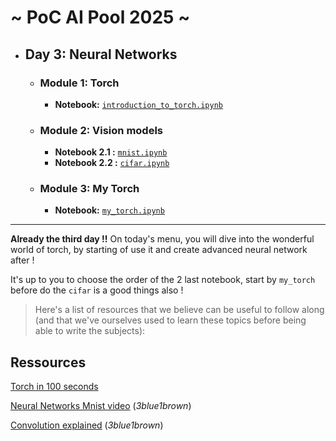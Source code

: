 # ~ PoC AI Pool 2025 ~

- ## Day 3: Neural Networks
  - ### Module 1: Torch
    - **Notebook:** [`introduction_to_torch.ipynb`](<1 - Torch/Introduction_Torch.ipynb>)
  - ### Module 2: Vision models
    - **Notebook 2.1 :** [`mnist.ipynb`](<2 - Vision-Models/2.1 -Minst.ipynb>)
    - **Notebook 2.2 :** [`cifar.ipynb`](<2 - Vision-Models/2.1 - Cifar.ipynb>)
  - ### Module 3: My Torch
    - **Notebook:** [`my_torch.ipynb`](<3 - MyTorch/MynnTorch.ipynb>)

---

**Already the third day !!**
On today's menu, you will dive into the wonderful world of torch, by starting of use it and create advanced neural network after !

It's up to you to choose the order of the 2 last notebook, start by `my_torch` before do the `cifar` is a good things also !

> Here's a list of resources that we believe can be useful to follow along (and that we've ourselves used to learn these topics before being able to write the subjects):

## Ressources

[Torch in 100 seconds](https://www.youtube.com/watch?v=ORMx45xqWkA)

[Neural Networks Mnist video](https://www.youtube.com/watch?v=aircAruvnKk&t=34s) (*3blue1brown*)

[Convolution explained](https://www.youtube.com/watch?v=KuXjwB4LzSA)  (*3blue1brown*)